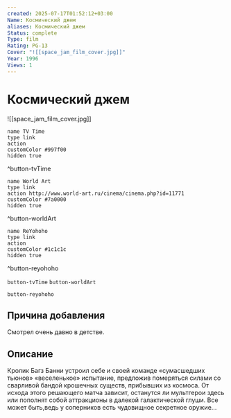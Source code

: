 ```yaml
---
created: 2025-07-17T01:52:12+03:00
Name: Космический джем
aliases: Космический джем
Status: complete
Type: film
Rating: PG-13
Cover: "![[space_jam_film_cover.jpg]]"
Year: 1996
Views: 1
---
```


# Космический джем

![[space_jam_film_cover.jpg]]


```button
name TV Time
type link
action 
customColor #997f00
hidden true
```
^button-tvTime

```button
name World Art
type link
action http://www.world-art.ru/cinema/cinema.php?id=11771
customColor #7a0000
hidden true
```
^button-worldArt

```button
name ReYohoho
type link
action 
customColor #1c1c1c
hidden true
```
^button-reyohoho



`button-tvTime` `button-worldArt`

`button-reyohoho`

## Причина добавления

Смотрел очень давно в детстве.


## Описание

Кролик Багз Банни устроил себе и своей команде «сумасшедших тьюнов» «веселенькое» испытание, предложив померяться силами со сварливой бандой крошечных существ, прибывших из космоса. От исхода этого решающего матча зависит, останутся ли мультгерои здесь или пополнят собой аттракционы в далекой галактической глуши. Все может быть,ведь у соперников есть чудовищное секретное оружие...

